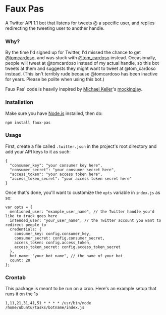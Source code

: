 # Faux Pas

A Twitter API 1.1 bot that listens for tweets @ a specific user, and replies redirecting the tweeting user to another handle.

### Why?

By the time I'd signed up for Twitter, I'd missed the chance to get [@tomcardoso](http://www.twitter.com/tomcardoso), and was stuck with [@tom_cardoso](http://www.twitter.com/tom_cardoso) instead. Occasionally, people will tweet at @tomcardoso instead of my actual handle, so this bot tweets at them and suggests they might want to tweet at @tom_cardoso instead. (This isn't terribly rude because @tomcardoso has been inactive for years. Please be polite when using this bot.)

Faux Pas' code is heavily inspired by [Michael Keller](https://github.com/mhkeller)'s [mockingjay](https://github.com/csvsoundsystem/mockingjay).

### Installation

Make sure you have [Node.js](http://nodejs.org) installed, then do:
```
npm install faux-pas
```

### Usage

First, create a file called `.twitter.json` in the project's root directory and add your API keys to it as such:
```
{
  "consumer_key": "your consumer key here",
  "consumer_secret": "your consumer secret here",
  "access_token": "your access token here",
  "access_token_secret": "your access token secret here"
}
```

Once that's done, you'll want to customize the `opts` variable in `index.js` as so:
```
var opts = {
  mentioned_user: "example_user_name", // the Twitter handle you'd like to track goes here
  intended_user: "your_user_name", // the Twitter account you want to redirect people to
  credentials: {
    consumer_key: config.consumer_key,
    consumer_secret: config.consumer_secret,
    access_token: config.access_token,
    access_token_secret: config.access_token_secret
  },
  bot_name: "your_bot_name", // the name of your bot
  count: 20
};
```

### Crontab

This package is meant to be run on a cron. Here's an example setup that runs it on the 1s

`1,11,21,31,41,51 * * * * /usr/bin/node /home/ubuntu/tasks/botname/index.js`
